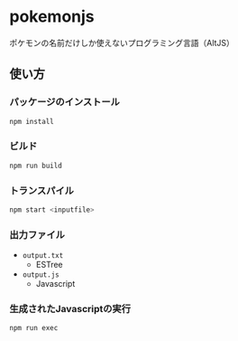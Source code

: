 # pokemonjs
ポケモンの名前だけしか使えないプログラミング言語（AltJS）

## 使い方

### パッケージのインストール
```bash
npm install
```

### ビルド
```bash
npm run build
```

### トランスパイル
```bash
npm start <inputfile>
```

### 出力ファイル

- `output.txt`
  - ESTree
- `output.js`
  - Javascript

### 生成されたJavascriptの実行
```bash
npm run exec
```
